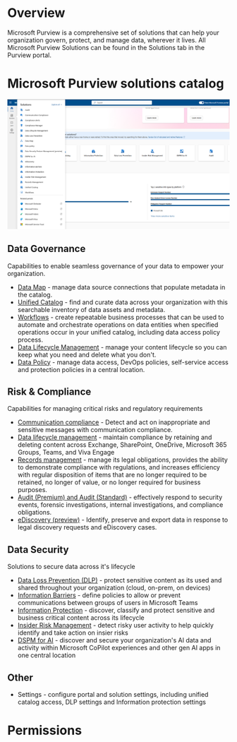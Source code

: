 # Overview
Microsoft Purview is a comprehensive set of solutions that can help your organization govern, protect, and manage data, wherever it lives. All Microsoft Purview Solutions can be found in the Solutions tab in the Purview portal.

# Microsoft Purview solutions catalog
![alt](https://github.com/alipouw13/appurviewdemo/blob/main/images/purview-solutions.png)

## Data Governance
Capabilities to enable seamless governance of your data to empower your organization.

- [Data Map]((https://learn.microsoft.com/en-us/purview/concept-domains)) -  manage data source connections that populate metadata in the catalog.
- [Unified Catalog](https://learn.microsoft.com/en-us/purview/unified-catalog) - find and curate data across your organization with this searchable inventory of data assets and metadata.
- [Workflows](https://learn.microsoft.com/en-us/purview/legacy/concept-workflow) - create repeatable business processes that can be used to automate and orchestrate operations on data entities when specified operations occur in your unified catalog, including data access policy process.
- [Data Lifecycle Management](https://learn.microsoft.com/en-us/purview/manage-data-governance) - manage your content lifecycle so you can keep what you need and delete what you don't.
- [Data Policy](https://learn.microsoft.com/en-us/purview/legacy/how-to-enable-data-policy-enforcement) - manage data access, DevOps policies, self-service access and protection policies in a central location.

## Risk & Compliance
Capabilities for managing critical risks and regulatory requirements
- [Communication compliance](https://learn.microsoft.com/en-us/purview/purview-compliance#detect-and-act-on-inappropriate-and-sensitive-messages-with-communication-compliance) - Detect and act on inappropriate and sensitive messages with communication compliance.
- [Data lifecycle management](https://learn.microsoft.com/en-us/purview/purview-compliance#manage-your-data-lifecycle) - maintain compliance by retaining and deleting content across Exchange, SharePoint, OneDrive, Microsoft 365 Groups, Teams, and Viva Engage
- [Records management](https://learn.microsoft.com/en-us/purview/purview-compliance#manage-business-legal-or-regulatory-record-keeping-requirements-with-records-management) - manage its legal obligations, provides the ability to demonstrate compliance with regulations, and increases efficiency with regular disposition of items that are no longer required to be retained, no longer of value, or no longer required for business purposes.
- [Audit (Premium) and Audit (Standard)](https://learn.microsoft.com/en-us/purview/purview-compliance#log-and-search-for-audited-activities-in-sharepoint-and-onedrive-with-audit-premium-or-audit-standard) - effectively respond to security events, forensic investigations, internal investigations, and compliance obligations. 
- [eDiscovery (preview)](https://learn.microsoft.com/en-us/purview/purview-compliance#identify-and-manage-data-for-legal-cases-with-ediscovery-preview) - Identify, preserve and export data in response to legal discovery requests and eDiscovery cases.

## Data Security
Solutions to secure data across it's lifecycle

- [Data Loss Prevention (DLP)](https://learn.microsoft.com/en-us/purview/dlp-learn-about-dlp) - protect sensitive content as its used and shared throughout your organization (cloud, on-prem, on devices)
- [Information Barriers](https://learn.microsoft.com/en-us/purview/information-barriers-solution-overview) - define policies to allow or prevent communications between groups of users in Microsoft Teams
- [Information Protection](https://learn.microsoft.com/en-us/purview/information-protection) - discover, classify and protect sensitive and business critical content across its lifecycle
- [Insider Risk Management](https://learn.microsoft.com/en-us/purview/insider-risk-management-solution-overview) - detect risky user activity to help quickly identify and take action on insier risks
- [DSPM for AI](https://learn.microsoft.com/en-us/purview/ai-microsoft-purview) - discover and secure your organization's AI data and activity within Microsoft CoPilot experiences and other gen AI apps in one central location

## Other
  - Settings - configure portal and solution settings, including unified catalog access, DLP settings and Information protection settings

# Permissions

